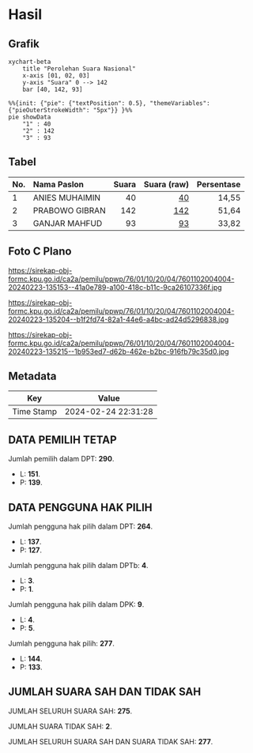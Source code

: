 # Hasil

## Grafik

```mermaid
xychart-beta
    title "Perolehan Suara Nasional"
    x-axis [01, 02, 03]
    y-axis "Suara" 0 --> 142
    bar [40, 142, 93]
```

```mermaid
%%{init: {"pie": {"textPosition": 0.5}, "themeVariables": {"pieOuterStrokeWidth": "5px"}} }%%
pie showData
    "1" : 40
    "2" : 142
    "3" : 93
```

## Tabel

| No. | Nama Paslon    | Suara | Suara (raw) | Persentase |
|:--- |:-------------- | -----:| -----------:| ----------:|
| 1   | ANIES MUHAIMIN | 40    | [40][p-1]   | 14,55      |
| 2   | PRABOWO GIBRAN | 142   | [142][p-2]  | 51,64      |
| 3   | GANJAR MAHFUD  | 93    | [93][p-3]   | 33,82      |


[p-1]: https://github.com/gigit-pemilu/pemilu-2024/blob/main/pilpres/hitung-suara/sub/76-sulawesi-barat/sub/01-pasangkayu/sub/10-bambaira/sub/2004-kaluku-nangka/sub/004-tps/sub/paslon-1.txt
[p-2]: https://github.com/gigit-pemilu/pemilu-2024/blob/main/pilpres/hitung-suara/sub/76-sulawesi-barat/sub/01-pasangkayu/sub/10-bambaira/sub/2004-kaluku-nangka/sub/004-tps/sub/paslon-2.txt
[p-3]: https://github.com/gigit-pemilu/pemilu-2024/blob/main/pilpres/hitung-suara/sub/76-sulawesi-barat/sub/01-pasangkayu/sub/10-bambaira/sub/2004-kaluku-nangka/sub/004-tps/sub/paslon-3.txt

## Foto C Plano

https://sirekap-obj-formc.kpu.go.id/ca2a/pemilu/ppwp/76/01/10/20/04/7601102004004-20240223-135153--41a0e789-a100-418c-b11c-9ca26107336f.jpg

https://sirekap-obj-formc.kpu.go.id/ca2a/pemilu/ppwp/76/01/10/20/04/7601102004004-20240223-135204--b1f2fd74-82a1-44e6-a4bc-ad24d5296838.jpg

https://sirekap-obj-formc.kpu.go.id/ca2a/pemilu/ppwp/76/01/10/20/04/7601102004004-20240223-135215--1b953ed7-d62b-462e-b2bc-916fb79c35d0.jpg


## Metadata

| Key        | Value               |
| ---------- | ------------------- |
| Time Stamp | 2024-02-24 22:31:28 |


## DATA PEMILIH TETAP

Jumlah pemilih dalam DPT: **290**.
 * L: **151**.
 * P: **139**.

## DATA PENGGUNA HAK PILIH

Jumlah pengguna hak pilih dalam DPT: **264**.
 * L: **137**.
 * P: **127**.

Jumlah pengguna hak pilih dalam DPTb: **4**.
 * L: **3**.
 * P: **1**.

Jumlah pengguna hak pilih dalam DPK: **9**.
 * L: **4**.
 * P: **5**.

Jumlah pengguna hak pilih: **277**.
 * L: **144**.
 * P: **133**.

## JUMLAH SUARA SAH DAN TIDAK SAH

JUMLAH SELURUH SUARA SAH: **275**.

JUMLAH SUARA TIDAK SAH: **2**.

JUMLAH SELURUH SUARA SAH DAN SUARA TIDAK SAH: **277**.


